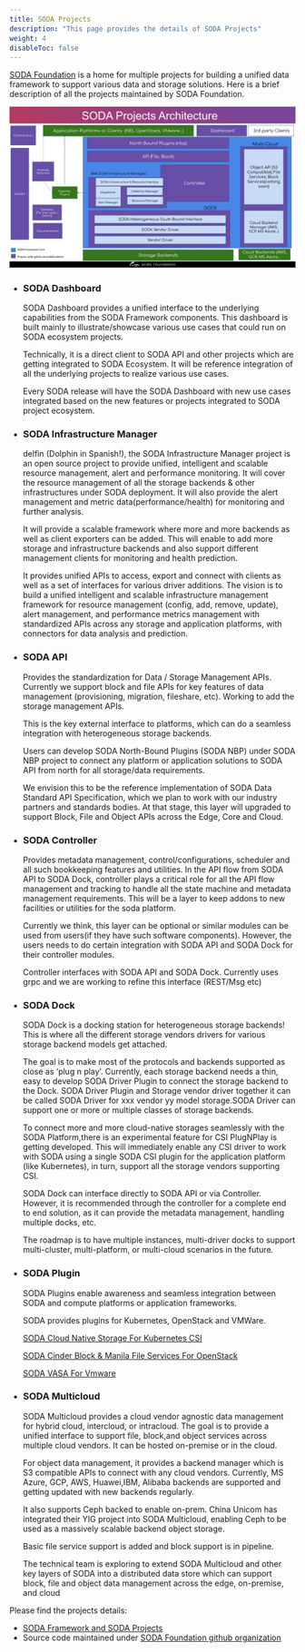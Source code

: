 ```yaml
---
title: SODA Projects
description: "This page provides the details of SODA Projects"
weight: 4
disableToc: false
---
```

[SODA Foundation](https://sodafoundation.io) is a home for multiple projects for building a unified data framework to support various data and storage solutions. Here is a brief description of all the projects maintained by SODA Foundation. 

<!-- Soda Project Architecutre Diagram -->
![SODA Projects Architecture](soda-project-architecture.png)

- ### SODA Dashboard 
    SODA Dashboard provides a unified interface to the underlying capabilities from the SODA Framework components. This dashboard is built mainly to illustrate/showcase various use cases that could run on SODA ecosystem projects.

    Technically, it is a direct client to SODA API and other projects which are getting integrated to SODA Ecosystem. It will be reference integration of all the underlying projects to realize various use cases.

    Every SODA release will have the SODA Dashboard with new use cases integrated based on the new features or projects integrated to SODA project ecosystem.

- ### SODA Infrastructure Manager
    delfin (Dolphin in Spanish!), the SODA Infrastructure Manager project is an open source project to provide unified, intelligent and scalable resource management, alert and performance monitoring. It will cover the resource management of all the storage backends & other infrastructures under SODA deployment. It will also provide the alert management and metric data(performance/health) for monitoring and further analysis.

    It will provide a scalable framework where more and more backends as well as client exporters can be added. This will enable to add more storage and infrastructure backends and also support different management clients for monitoring and health prediction.

    It provides unified APIs to access, export and connect with clients as well as a set of interfaces for various driver additions.
    The vision is to build a unified intelligent and scalable infrastructure management framework for resource management (config, add, remove, update), alert management, and performance metrics management with standardized APIs across any storage and application platforms, with connectors for data analysis and prediction.

- ### SODA API
    Provides the standardization for Data / Storage Management APIs. Currently we support block and file APIs for key features of data management (provisioning, migration, fileshare, etc). Working to add the storage management APIs.

    This is the key external interface to platforms, which can do a seamless integration with heterogeneous storage backends. 

    Users can develop SODA North-Bound Plugins (SODA NBP) under SODA NBP project to connect any platform or application solutions to SODA API from north for all storage/data requirements.

    We envision this to be the reference implementation of SODA Data Standard API Specification, which we plan to work with our industry partners and standards bodies. At that stage, this layer will upgraded to support Block, File and Object APIs across the Edge, Core and Cloud.

- ### SODA Controller
    Provides metadata management, control/configurations, scheduler and all such bookkeeping features and utilities. In the API flow from SODA API to SODA Dock, controller plays a critical role for all the API flow management and tracking to handle all the state machine and metadata management requirements. This will be a layer to keep addons to new facilities or utilities for the soda platform.

    Currently we think, this layer can be optional or similar modules can be used from users(if they have such software components). However, the users needs to do certain integration with SODA API and SODA Dock for their controller modules.

    Controller interfaces with SODA API and SODA Dock. Currently uses grpc and we are working to refine this interface (REST/Msg etc)

- ### SODA Dock
    SODA Dock is a docking station for heterogeneous storage backends! This is where all the different storage vendors drivers for various storage backend models get attached.

    The goal is to make most of the protocols and backends supported as close as ‘plug n play’. Currently, each storage backend needs a thin, easy to develop SODA Driver Plugin to connect the storage backend to the Dock. SODA Driver Plugin and Storage vendor driver together it can be called SODA Driver for xxx vendor yy model storage.SODA Driver can support one or more or multiple classes of storage backends.

    To connect more and more cloud-native storages seamlessly with the SODA Platform,there is an experimental feature for CSI PlugNPlay is getting developed. This will immediately enable any CSI driver to work with SODA using a single SODA CSI plugin for the application platform (like Kubernetes), in turn, support all the storage vendors supporting CSI.

    SODA Dock can interface directly to SODA API or via Controller. However, it is recommended through the controller for a complete end to end solution, as it can provide the metadata management, handling multiple docks, etc.

    The roadmap is to have multiple instances, multi-driver docks to support multi-cluster, multi-platform, or multi-cloud scenarios in the future.

- ### SODA Plugin
    SODA Plugins enable awareness and seamless integration between SODA and compute platforms or application frameworks.

    SODA provides plugins for Kubernetes, OpenStack and VMWare.
    
     [SODA Cloud Native Storage For Kubernetes CSI](https://sodafoundation.io/projects/soda-plugins/kubernetes/)

     [SODA Cinder Block & Manila File Services For OpenStack](https://sodafoundation.io/projects/soda-plugins/openstack/)

     [SODA VASA For Vmware](https://sodafoundation.io/projects/soda-plugins/vmware/)

- ### SODA Multicloud
    SODA Multicloud provides a cloud vendor agnostic data management for hybrid cloud, intercloud, or intracloud. The goal is to provide a unified interface to support file, block,and object services across multiple cloud vendors. It can be hosted on-premise or in the cloud.

    For object data management, it provides a backend manager which is S3 compatible APIs to connect with any cloud vendors. Currently, MS Azure, GCP, AWS, Huawei,IBM, Alibaba backends are supported and getting updated with new backends regularly.

    It also supports Ceph backed to enable on-prem. China Unicom has integrated their YIG project into SODA Multicloud, enabling Ceph to be used as a massively scalable backend object storage.

    Basic file service support is added and block support is in pipeline.

    The technical team is exploring to extend SODA Multicloud and other key layers of SODA into a distributed data store which can support block, file and object data management across the edge, on-premise, and cloud 


<!-- TODO : These can be removed -->
Please find the projects details:

 - [SODA Framework and SODA Projects](https://github.com/sodafoundation/design-specs/blob/master/SODAFrameworkAndSODAProjects.md)
 - Source code maintained under [SODA Foundation github organization](https://github.com/sodafoundation)
 
